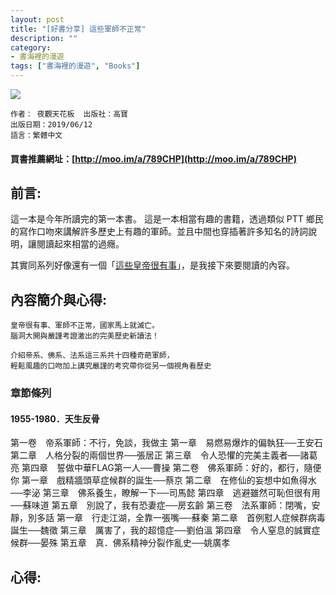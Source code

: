 ```yaml
---
layout: post
title: "[好書分享] 這些軍師不正常"
description: ""
category: 
- 書海裡的漫遊
tags: ["書海裡的漫遊", "Books"]
---
```



<div><a href="http://moo.im/a/789CHP" title="這些軍師不正常"><img src="https://cdn.readmoo.com/cover/5f/f70cg87_210x315.jpg?v=0"></a></div>

```
作者： 夜觀天花板  出版社：高寶 
出版日期：2019/06/12 
語言：繁體中文 
```

#### 買書推薦網址：[http://moo.im/a/789CHP](http://moo.im/a/789CHP)

## 前言:

這一本是今年所讀完的第一本書。  這是一本相當有趣的書籍，透過類似 PTT 鄉民的寫作口吻來講解許多歷史上有趣的軍師。並且中間也穿插著許多知名的詩詞說明，讓閱讀起來相當的過癮。

其實同系列好像還有一個「[這些皇帝很有事](http://moo.im/a/frFJMN)」，是我接下來要閱讀的內容。





## 內容簡介與心得:

```
皇帝很有事、軍師不正常，國家馬上就滅亡。
腦洞大開與嚴謹考證激出的完美歷史新讀法！

介紹帝系、佛系、法系這三系共十四種奇葩軍師，
輕鬆風趣的口吻加上講究嚴謹的考究帶你從另一個視角看歷史
```

### 章節條列

#### 1955-1980．天生反骨
第一卷　帝系軍師：不行，免談，我做主
第一章　易燃易爆炸的偏執狂──王安石
第二章　人格分裂的兩個世界──張居正
第三章　令人恐懼的完美主義者──諸葛亮
第四章　誓做中華FLAG第一人──曹操
第二卷　佛系軍師：好的，都行，隨便你
第一章　戲精牆頭草症候群的誕生──蔡京
第二章　在修仙的妄想中如魚得水──李泌
第三章　佛系養生，瞭解一下──司馬懿
第四章　逃避雖然可恥但很有用──蘇味道
第五章　別說了，我有恐妻症──房玄齡
第三卷　法系軍師：閉嘴，安靜，別多話
第一章　行走江湖，全靠一張嘴──蘇秦
第二章　首例懟人症候群病毒誕生──魏徵
第三章　厲害了，我的超憶症──劉伯溫
第四章　令人窒息的誠實症候群──晏殊
第五章　真．佛系精神分裂作亂史──姚廣孝


## 心得:



